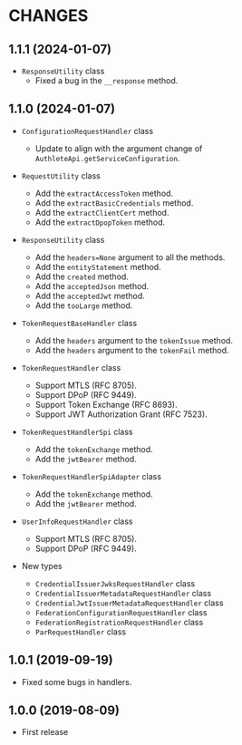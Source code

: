 CHANGES
=======

1.1.1 (2024-01-07)
------------------

- `ResponseUtility` class
  - Fixed a bug in the `__response` method.

1.1.0 (2024-01-07)
------------------

- `ConfigurationRequestHandler` class
  - Update to align with the argument change of `AuthleteApi.getServiceConfiguration`.

- `RequestUtility` class
  - Add the `extractAccessToken` method.
  - Add the `extractBasicCredentials` method.
  - Add the `extractClientCert` method.
  - Add the `extractDpopToken` method.

- `ResponseUtility` class
  - Add the `headers=None` argument to all the methods.
  - Add the `entityStatement` method.
  - Add the `created` method.
  - Add the `acceptedJson` method.
  - Add the `acceptedJwt` method.
  - Add the `tooLarge` method.

- `TokenRequestBaseHandler` class
  - Add the `headers` argument to the `tokenIssue` method.
  - Add the `headers` argument to the `tokenFail` method.

- `TokenRequestHandler` class
  - Support MTLS (RFC 8705).
  - Support DPoP (RFC 9449).
  - Support Token Exchange (RFC 8693).
  - Support JWT Authorization Grant (RFC 7523).

- `TokenRequestHandlerSpi` class
  - Add the `tokenExchange` method.
  - Add the `jwtBearer` method.

- `TokenRequestHandlerSpiAdapter` class
  - Add the `tokenExchange` method.
  - Add the `jwtBearer` method.

- `UserInfoRequestHandler` class
  - Support MTLS (RFC 8705).
  - Support DPoP (RFC 9449).

- New types
  - `CredentialIssuerJwksRequestHandler` class
  - `CredentialIssuerMetadataRequestHandler` class
  - `CredentialJwtIssuerMetadataRequestHandler` class
  - `FederationConfigurationRequestHandler` class
  - `FederationRegistrationRequestHandler` class
  - `ParRequestHandler` class

1.0.1 (2019-09-19)
------------------

- Fixed some bugs in handlers.

1.0.0 (2019-08-09)
------------------

- First release
